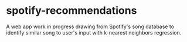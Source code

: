 # spotify-recommendations
A web app work in progress drawing from Spotify's song database to identify similar song to user's input with k-nearest neighbors regression.
